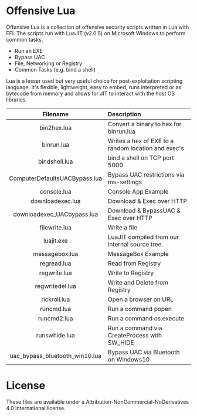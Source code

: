 # Offensive Lua

Offensive Lua is a collection of offensive security scripts written in Lua with FFI. 
The scripts run with LuaJIT (v2.0.5) on Microsoft Windows to perform common tasks.

- Run an EXE
- Bypass UAC
- File, Networking or Registry
- Common Tasks (e.g. bind a shell)

Lua is a lesser used but very useful choice for post-exploitation scripting language. It's
flexible, lightweight, easy to embed, runs interpreted or as bytecode from memory and allows 
for JIT to interact with the host OS libraries. 

|            Filename            | Description                                         |
| :----------------------------: | :-------------------------------------------------- |
|          bin2hex.lua           | Convert a binary to hex for binrun.lua              |
|           binrun.lua           | Writes a hex of EXE to a random location and exec's |
|         bindshell.lua          | bind a shell on TCP port 5000                       |
| ComputerDefaultsUACBypass.lua  | Bypass UAC restrictions via ms-settings             |
|          console.lua           | Console App Example                                 |
|        downloadexec.lua        | Download & Exec over HTTP                           |
|   downloadexec_UACbypass.lua   | Download & BypassUAC & Exec over HTTP               |
|         filewrite.lua          | Write a file                                        |
|           luajit.exe           | LuaJIT compiled from our internal source tree.      |
|         messagebox.lua         | MessageBox Example                                  |
|          regread.lua           | Read from Registry                                  |
|          regwrite.lua          | Write to Registry                                   |
|        regwritedel.lua         | Write and Delete from Registry                      |
|          rickroll.lua          | Open a browser on URL                               |
|           runcmd.lua           | Run a command popen                                 |
|          runcmd2.lua           | Run a command os.execute                            |
|         runswhide.lua          | Run a command via CreateProcess with SW_HIDE        |
| uac_bypass_bluetooth_win10.lua | Bypass UAC via Bluetooth on Windows10               |

# License

These files are available under a Attribution-NonCommercial-NoDerivatives 4.0 International license.
